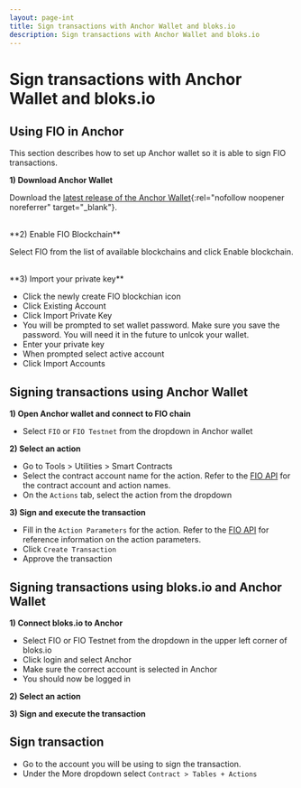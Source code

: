 ```yaml
---
layout: page-int
title: Sign transactions with Anchor Wallet and bloks.io
description: Sign transactions with Anchor Wallet and bloks.io
---
```


# Sign transactions with Anchor Wallet and bloks.io

## Using FIO in Anchor

This section describes how to set up Anchor wallet so it is able to sign FIO transactions.

**1) Download Anchor Wallet**

Download the [latest release of the Anchor Wallet](https://greymass.com/en/anchor/){:rel="nofollow noopener noreferrer" target="_blank"}.

<br>
**2) Enable FIO Blockchain**

Select FIO from the list of available blockchains and click Enable blockchain.

<br>
**3) Import your private key**

* Click the newly create FIO blockchian icon
* Click Existing Account
* Click Import Private Key
* You will be prompted to set wallet password. Make sure you save the password. You will need it in the future to unlcok your wallet.
* Enter your private key
* When prompted select active account
* Click Import Accounts

## Signing transactions using Anchor Wallet

**1) Open Anchor wallet and connect to FIO chain**

* Select `FIO` or `FIO Testnet` from the dropdown in Anchor wallet

**2) Select an action**

* Go to Tools > Utilities > Smart Contracts
* Select the contract account name for the action. Refer to the [FIO API]({{site.baseurl}}/pages/api/fio-api/#tag--Actions) for the contract account and action names.
* On the `Actions` tab, select the action from the dropdown

**3) Sign and execute the transaction**

* Fill in the `Action Parameters` for the action. Refer to the [FIO API]({{site.baseurl}}/pages/api/fio-api/#tag--Actions) for reference information on the action parameters.
* Click `Create Transaction`
* Approve the transaction

## Signing transactions using bloks.io and Anchor Wallet

**1) Connect bloks.io to Anchor**

* Select FIO or FIO Testnet from the dropdown in the upper left corner of bloks.io
* Click login and select Anchor
* Make sure the correct account is selected in Anchor
* You should now be logged in

**2) Select an action**

**3) Sign and execute the transaction**


## Sign transaction

* Go to the account you will be using to sign the transaction.
* Under the More dropdown select `Contract > Tables + Actions`
